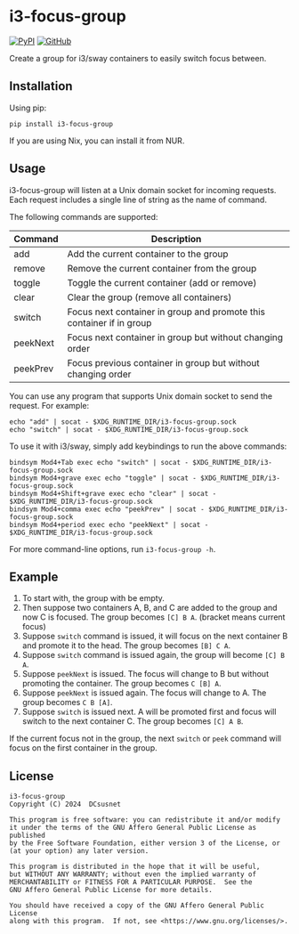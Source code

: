 # i3-focus-group

[![PyPI](https://img.shields.io/pypi/v/i3-focus-group)](https://pypi.org/project/i3-focus-group/)
[![GitHub](https://img.shields.io/github/license/DCsunset/i3-focus-group?color=blue)](https://github.com/DCsunset/i3-focus-group)

Create a group for i3/sway containers to easily switch focus between.

## Installation

Using pip:

```
pip install i3-focus-group
```

If you are using Nix, you can install it from NUR.

## Usage

i3-focus-group will listen at a Unix domain socket for incoming requests.
Each request includes a single line of string as the name of command.

The following commands are supported:

| Command  | Description                                                          |
|----------|----------------------------------------------------------------------|
| add      | Add the current container to the group                               |
| remove   | Remove the current container from the group                          |
| toggle   | Toggle the current container (add or remove)                         |
| clear    | Clear the group (remove all containers)                              |
| switch   | Focus next container in group and promote this container if in group |
| peekNext | Focus next container in group but without changing order             |
| peekPrev | Focus previous container in group but without changing order         |

You can use any program that supports Unix domain socket to send the request.
For example:
```
echo "add" | socat - $XDG_RUNTIME_DIR/i3-focus-group.sock
echo "switch" | socat - $XDG_RUNTIME_DIR/i3-focus-group.sock
```

To use it with i3/sway, simply add keybindings to run the above commands:
```
bindsym Mod4+Tab exec echo "switch" | socat - $XDG_RUNTIME_DIR/i3-focus-group.sock
bindsym Mod4+grave exec echo "toggle" | socat - $XDG_RUNTIME_DIR/i3-focus-group.sock
bindsym Mod4+Shift+grave exec echo "clear" | socat - $XDG_RUNTIME_DIR/i3-focus-group.sock
bindsym Mod4+comma exec echo "peekPrev" | socat - $XDG_RUNTIME_DIR/i3-focus-group.sock
bindsym Mod4+period exec echo "peekNext" | socat - $XDG_RUNTIME_DIR/i3-focus-group.sock
```

For more command-line options, run `i3-focus-group -h`.


## Example

1. To start with, the group with be empty.
2. Then suppose two containers A, B, and C are added to the group and now C is focused.
   The group becomes `[C] B A`. (bracket means current focus)
3. Suppose `switch` command is issued, it will focus on the next container B and promote it to the head.
   The group becomes `[B] C A`.
4. Suppose `switch` command is issued again, the group will become `[C] B A`.
5. Suppose `peekNext` is issued. The focus will change to B but without promoting the container.
   The group becomes `C [B] A`.
6. Suppose `peekNext` is issued again. The focus will change to A.
   The group becomes `C B [A]`.
7. Suppose `switch` is issued next. A will be promoted first and focus will switch to the next container C.
   The group becomes `[C] A B`.

If the current focus not in the group, the next `switch` or `peek` command will focus on the first container in the group.


## License

```
i3-focus-group
Copyright (C) 2024  DCsusnet

This program is free software: you can redistribute it and/or modify
it under the terms of the GNU Affero General Public License as published
by the Free Software Foundation, either version 3 of the License, or
(at your option) any later version.

This program is distributed in the hope that it will be useful,
but WITHOUT ANY WARRANTY; without even the implied warranty of
MERCHANTABILITY or FITNESS FOR A PARTICULAR PURPOSE.  See the
GNU Affero General Public License for more details.

You should have received a copy of the GNU Affero General Public License
along with this program.  If not, see <https://www.gnu.org/licenses/>.
```

